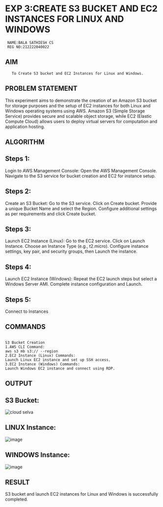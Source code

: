  # EXP 3:CREATE S3 BUCKET AND EC2 INSTANCES FOR LINUX AND WINDOWS
```
 NAME:BALA SATHIESH CS
 REG NO:212222040022
```
  ## AIM
       To Create S3 bucket and EC2 Instances for Linux and Windows.
## PROBLEM STATEMENT

This experiment aims to demonstrate the creation of an Amazon S3 bucket for storage purposes and the setup of EC2 instances for both Linux and Windows operating systems using AWS. Amazon S3 (Simple Storage Service) provides secure and scalable object storage, while EC2 (Elastic Compute Cloud) allows users to deploy virtual servers for computation and application hosting.




## ALGORITHM
 ## Steps 1:
 
Login to AWS Management Console: Open the AWS Management Console. Navigate to the S3 service for bucket creation and EC2 for instance setup.


 ## Steps 2:
 
Create an S3 Bucket: Go to the S3 service. Click on Create bucket. Provide a unique Bucket Name and select the Region. Configure additional settings as per requirements and click Create bucket.


 ## Steps 3:
 
Launch EC2 Instance (Linux): Go to the EC2 service. Click on Launch Instance. Choose an Instance Type (e.g., t2.micro). Configure instance settings, key pair, and security groups, then Launch the instance.


 ## Steps 4:
 
Launch EC2 Instance (Windows): Repeat the EC2 launch steps but select a Windows Server AMI. Complete instance configuration and Launch.


 ## Steps 5:
 
Connect to Instances


## COMMANDS
~~~

S3 Bucket Creation
1.AWS CLI Command:
aws s3 mb s3:// --region
2.EC2 Instance (Linux) Commands:
Launch Linux EC2 instance and set up SSH access.
3.EC2 Instance (Windows) Commands:
Launch Windows EC2 instance and connect using RDP.
~~~

## OUTPUT

## S3 Bucket:
![cloud selva](https://github.com/user-attachments/assets/c25ac0e0-e7dc-4f3b-b14e-fd49f1fe07e7)


## LINUX Instance:

![image](https://github.com/user-attachments/assets/362b6bbd-cdf2-49df-9bfe-aac3542cc125)

## WINDOWS Instance:

![image](https://github.com/user-attachments/assets/e70efef6-d0b8-4038-b9f5-472da34b4ba2)




 

## RESULT
S3 bucket and launch EC2 instances for Linux and Windows is successfully completed.


 

  
